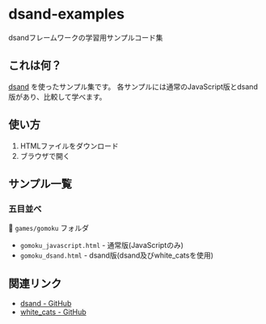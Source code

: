 # dsand-examples

dsandフレームワークの学習用サンプルコード集

## これは何？

[dsand](https://github.com/johnny-shaman/dsand) を使ったサンプル集です。
各サンプルには通常のJavaScript版とdsand版があり、比較して学べます。

## 使い方

1. HTMLファイルをダウンロード
2. ブラウザで開く

## サンプル一覧

### 五目並べ
📁 `games/gomoku` フォルダ
- `gomoku_javascript.html` - 通常版(JavaScriptのみ)
- `gomoku_dsand.html` - dsand版(dsand及びwhite_catsを使用)

## 関連リンク

- [dsand - GitHub](https://github.com/johnny-shaman/dsand)
- [white_cats - GitHub](https://github.com/johnny-shaman/white_cats)
